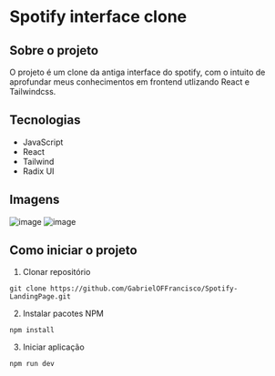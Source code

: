 # Spotify interface clone

## Sobre o projeto
O projeto é um clone da antiga interface do spotify, com o intuito de aprofundar meus conhecimentos em frontend utlizando React e Tailwindcss. 

## Tecnologias
* JavaScript
* React
* Tailwind
* Radix UI

## Imagens
![image](https://github.com/GabrielOFFrancisco/Spotify-LandingPage/assets/128921650/72e9e825-cdcb-4009-b447-efc610c4bc0a)
![image](https://github.com/GabrielOFFrancisco/Spotify-LandingPage/assets/128921650/40835d09-9552-4dbf-8cc7-e4bc8a5333a2)

## Como iniciar o projeto
1. Clonar repositório
```
git clone https://github.com/GabrielOFFrancisco/Spotify-LandingPage.git
```
2. Instalar pacotes NPM
```
npm install
```
3. Iniciar aplicação
```
npm run dev
```
